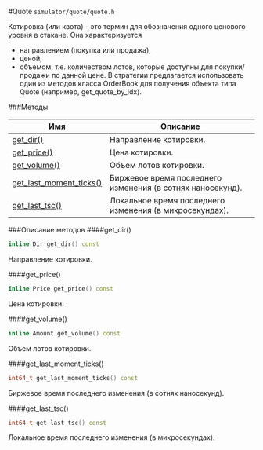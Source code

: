#Quote
`simulator/quote/quote.h`

Котировка (или квота) - это термин для обозначения одного ценового уровня в стакане.
Она характеризуется
- направлением (покупка или продажа),
- ценой,
- объемом, т.е. количеством лотов, которые доступны для покупки/продажи по данной цене.
В стратегии предлагается использовать один из методов класса OrderBook для получения
объекта типа Quote (например, get_quote_by_idx).

###Методы

|Имя| Описание|
|------------------|--------------------|
|[get_dir()](#get_dir)|Направление котировки.|
|[get_price()](#get_price)|Цена котировки.|
|[get_volume()](#get_volume)|Объем лотов котировки.|
|[get_last_moment_ticks()](#get_last_moment_ticks)|Биржевое время последнего изменения (в сотнях наносекунд).|
|[get_last_tsc()](#get_last_tsc)|Локальное время последнего изменения (в микросекундах).|

###Описание методов
<a id="get_dir"></a>
####get_dir()
```c++
inline Dir get_dir() const 
```
Направление котировки.

<a id="get_price"></a>
####get_price()
```c++
inline Price get_price() const 
```
Цена котировки.

<a id="get_volume"></a>
####get_volume()
```c++
inline Amount get_volume() const 
```
Объем лотов котировки.

<a id="get_last_moment_ticks"></a>
####get_last_moment_ticks()
```c++
int64_t get_last_moment_ticks() const 
```
Биржевое время последнего изменения (в сотнях наносекунд).

<a id="get_last_tsc"></a>
####get_last_tsc()
```c++
int64_t get_last_tsc() const 
```
Локальное время последнего изменения (в микросекундах).


